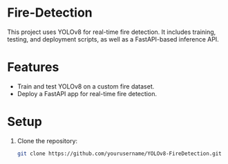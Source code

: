 # Fire-Detection

This project uses YOLOv8 for real-time fire detection. It includes training, testing, and deployment scripts, as well as a FastAPI-based inference API.

# Features
- Train and test YOLOv8 on a custom fire dataset.
- Deploy a FastAPI app for real-time fire detection.

# Setup
1. Clone the repository:
   ```bash
   git clone https://github.com/yourusername/YOLOv8-FireDetection.git
